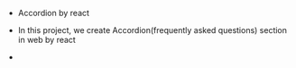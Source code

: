 - Accordion by react


- In this project, we create Accordion(frequently asked questions) section in web by react 

- 